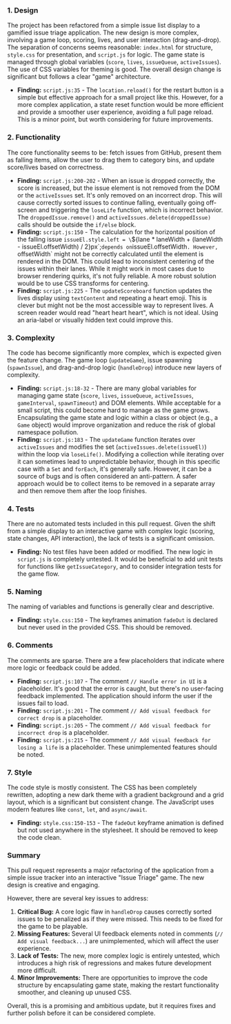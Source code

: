 ### 1. Design
The project has been refactored from a simple issue list display to a gamified issue triage application. The new design is more complex, involving a game loop, scoring, lives, and user interaction (drag-and-drop). The separation of concerns seems reasonable: `index.html` for structure, `style.css` for presentation, and `script.js` for logic. The game state is managed through global variables (`score`, `lives`, `issueQueue`, `activeIssues`). The use of CSS variables for theming is good. The overall design change is significant but follows a clear "game" architecture.
- **Finding:** `script.js:35` - The `location.reload()` for the restart button is a simple but effective approach for a small project like this. However, for a more complex application, a state reset function would be more efficient and provide a smoother user experience, avoiding a full page reload. This is a minor point, but worth considering for future improvements.

### 2. Functionality
The core functionality seems to be: fetch issues from GitHub, present them as falling items, allow the user to drag them to category bins, and update score/lives based on correctness.
- **Finding:** `script.js:200-202` - When an issue is dropped correctly, the score is increased, but the issue element is not removed from the DOM or the `activeIssues` set. It's only removed on an incorrect drop. This will cause correctly sorted issues to continue falling, eventually going off-screen and triggering the `loseLife` function, which is incorrect behavior. The `droppedIssue.remove()` and `activeIssues.delete(droppedIssue)` calls should be outside the `if/else` block.
- **Finding:** `script.js:150` - The calculation for the horizontal position of the falling issue `issueEl.style.left = \`${lane * laneWidth + (laneWidth - issueEl.offsetWidth) / 2}px\`;` depends on `issueEl.offsetWidth`. However, `offsetWidth` might not be correctly calculated until the element is rendered in the DOM. This could lead to inconsistent centering of the issues within their lanes. While it might work in most cases due to browser rendering quirks, it's not fully reliable. A more robust solution would be to use CSS transforms for centering.
- **Finding:** `script.js:225` - The `updateScoreboard` function updates the lives display using `textContent` and repeating a heart emoji. This is clever but might not be the most accessible way to represent lives. A screen reader would read "heart heart heart", which is not ideal. Using an aria-label or visually hidden text could improve this.

### 3. Complexity
The code has become significantly more complex, which is expected given the feature change. The game loop (`updateGame`), issue spawning (`spawnIssue`), and drag-and-drop logic (`handleDrop`) introduce new layers of complexity.
- **Finding:** `script.js:18-32` - There are many global variables for managing game state (`score`, `lives`, `issueQueue`, `activeIssues`, `gameInterval`, `spawnTimeout`) and DOM elements. While acceptable for a small script, this could become hard to manage as the game grows. Encapsulating the game state and logic within a class or object (e.g., a `Game` object) would improve organization and reduce the risk of global namespace pollution.
- **Finding:** `script.js:183` - The `updateGame` function iterates over `activeIssues` and modifies the set (`activeIssues.delete(issueEl)`) within the loop via `loseLife()`. Modifying a collection while iterating over it can sometimes lead to unpredictable behavior, though in this specific case with a `Set` and `forEach`, it's generally safe. However, it can be a source of bugs and is often considered an anti-pattern. A safer approach would be to collect items to be removed in a separate array and then remove them after the loop finishes.

### 4. Tests
There are no automated tests included in this pull request. Given the shift from a simple display to an interactive game with complex logic (scoring, state changes, API interaction), the lack of tests is a significant omission.
- **Finding:** No test files have been added or modified. The new logic in `script.js` is completely untested. It would be beneficial to add unit tests for functions like `getIssueCategory`, and to consider integration tests for the game flow.

### 5. Naming
The naming of variables and functions is generally clear and descriptive.
- **Finding:** `style.css:150` - The keyframes animation `fadeOut` is declared but never used in the provided CSS. This should be removed.

### 6. Comments
The comments are sparse. There are a few placeholders that indicate where more logic or feedback could be added.
- **Finding:** `script.js:107` - The comment `// Handle error in UI` is a placeholder. It's good that the error is caught, but there's no user-facing feedback implemented. The application should inform the user if the issues fail to load.
- **Finding:** `script.js:201` - The comment `// Add visual feedback for correct drop` is a placeholder.
- **Finding:** `script.js:205` - The comment `// Add visual feedback for incorrect drop` is a placeholder.
- **Finding:** `script.js:215` - The comment `// Add visual feedback for losing a life` is a placeholder. These unimplemented features should be noted.

### 7. Style
The code style is mostly consistent. The CSS has been completely rewritten, adopting a new dark theme with a gradient background and a grid layout, which is a significant but consistent change. The JavaScript uses modern features like `const`, `let`, and `async/await`.
- **Finding:** `style.css:150-153` - The `fadeOut` keyframe animation is defined but not used anywhere in the stylesheet. It should be removed to keep the code clean.

### Summary
This pull request represents a major refactoring of the application from a simple issue tracker into an interactive "Issue Triage" game. The new design is creative and engaging.

However, there are several key issues to address:

1.  **Critical Bug:** A core logic flaw in `handleDrop` causes correctly sorted issues to be penalized as if they were missed. This needs to be fixed for the game to be playable.
2.  **Missing Features:** Several UI feedback elements noted in comments (`// Add visual feedback...`) are unimplemented, which will affect the user experience.
3.  **Lack of Tests:** The new, more complex logic is entirely untested, which introduces a high risk of regressions and makes future development more difficult.
4.  **Minor Improvements:** There are opportunities to improve the code structure by encapsulating game state, making the restart functionality smoother, and cleaning up unused CSS.

Overall, this is a promising and ambitious update, but it requires fixes and further polish before it can be considered complete.
